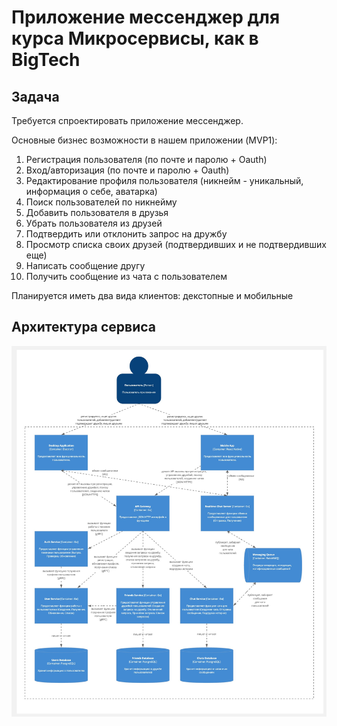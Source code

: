 # Приложение мессенджер для курса Микросервисы, как в BigTech

## Задача
Требуется спроектировать приложение мессенджер.

Основные бизнес возможности в нашем приложении (MVP1):

1. Регистрация пользователя (по почте и паролю + Oauth)
2. Вход/авторизация (по почте и паролю + Oauth)
3. Редактирование профиля пользователя (никнейм - уникальный, информация о себе, аватарка)
4. Поиск пользователей по никнейму
5. Добавить пользователя в друзья
6. Убрать пользователя из друзей
7. Подтвердить или отклонить запрос на дружбу
8. Просмотр списка своих друзей (подтвердивших и не подтвердивших еще)
9. Написать сообщение другу
10. Получить сообщение из чата с пользователем

Планируется иметь два вида клиентов: декстопные и мобильные

## Архитектура сервиса
![alt text](docs/messager.jpg)